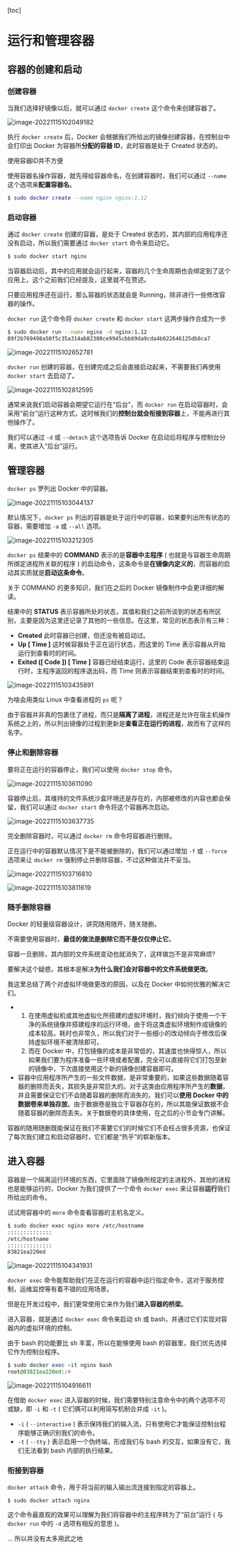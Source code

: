 [toc]

# 运行和管理容器

## 容器的创建和启动

### 创建容器

当我们选择好镜像以后，就可以通过 `docker create` 这个命令来创建容器了。

![image-20221115102049182](../imgs/image-20221115102049182.png)

执行 `docker create` 后，Docker 会根据我们所给出的镜像创建容器，在控制台中会打印出 Docker 为容器所**分配的容器 ID**，此时容器是处于 Created 状态的。

使用容器ID并不方便

使用容器名操作容器，就先得给容器命名，在创建容器时，我们可以通过 `--name` 这个选项来**配置容器名**。

```lua
$ sudo docker create --name nginx nginx:1.12
```



### 启动容器

通过 `docker create` 创建的容器，是处于 Created 状态的，其内部的应用程序还没有启动，所以我们需要通过 `docker start` 命令来启动它。

```ruby
$ sudo docker start nginx
```

当容器启动后，其中的应用就会运行起来，容器的几个生命周期也会绑定到了这个应用上，这个之前我们已经提及，这里就不在赘述。

只要应用程序还在运行，那么容器的状态就会是 Running，除非进行一些修改容器的操作。

`docker run` 这个命令将 `docker create` 和 `docker start` 这两步操作合成为一步

```bash
$ sudo docker run --name nginx -d nginx:1.12
89f2b769498a50f5c35a314ab82300ce9945cbb69da9cda4b022646125db8ca7
```

![image-20221115102652781](../imgs/image-20221115102652781.png)

`docker run` 创建的容器，在创建完成之后会直接启动起来，不需要我们再使用 `docker start` 去启动了。

![image-20221115102812595](../imgs/image-20221115102812595.png)

通常来说我们启动容器会期望它运行在“后台”，而 `docker run` 在启动容器时，会采用“前台”运行这种方式，这时候我们的**控制台就会衔接到容器**上，不能再进行其他操作了。

我们可以通过 `-d` 或 `--detach` 这个选项告诉 Docker 在启动后将程序与控制台分离，使其进入“后台”运行。



## 管理容器

 `docker ps` 罗列出 Docker 中的容器。

![image-20221115103044137](../imgs/image-20221115103044137.png)

默认情况下，`docker ps` 列出的容器是处于运行中的容器，如果要列出所有状态的容器，需要增加 `-a` 或 `--all` 选项。

![image-20221115103212305](../imgs/image-20221115103212305.png)



`docker ps` 结果中的 **COMMAND** 表示的是**容器中主程序** ( 也就是与容器生命周期所绑定进程所关联的程序 ) 的启动命令，这条命令是**在镜像内定义的**，而容器的启动其实质就是**启动这条命令**。

关于 COMMAND 的更多知识，我们在之后的 Docker 镜像制作中会更详细的解读。

结果中的 **STATUS** 表示容器所处的状态，其值和我们之前所谈到的状态有所区别，主要是因为这里还记录了其他的一些信息。在这里，常见的状态表示有三种：

- **Created** 此时容器已创建，但还没有被启动过。
- **Up [ Time ]** 这时候容器处于正在运行状态，而这里的 Time 表示容器从开始运行到查看时的时间。
- **Exited ([ Code ]) [ Time ]** 容器已经结束运行，这里的 Code 表示容器结束运行时，主程序返回的程序退出码，而 Time 则表示容器结束到查看时的时间。

![image-20221115103435891](../imgs/image-20221115103435891.png)

为啥会用类似 Linux 中查看进程的 `ps` 呢？

由于容器并非真的包裹住了进程，而只是**隔离了进程**，进程还是允许在宿主机操作系统之上的，所以列出镜像的过程到更新是**查看正在运行的进程**，故而有了这样的名字。

### 停止和删除容器

要将正在运行的容器停止，我们可以使用 `docker stop` 命令。

![image-20221115103611090](../imgs/image-20221115103611090.png)

容器停止后，其维持的文件系统沙盒环境还是存在的，内部被修改的内容也都会保留，我们可以通过 `docker start` 命令将这个容器再次启动。

![image-20221115103637735](../imgs/image-20221115103637735.png)

完全删除容器时，可以通过 `docker rm` 命令将容器进行删除。

正在运行中的容器默认情况下是不能被删除的，我们可以通过增加 `-f` 或 `--force` 选项来让 `docker rm` 强制停止并删除容器，不过这种做法并不妥当。

![image-20221115103716810](../imgs/image-20221115103716810.png)

![image-20221115103811619](../imgs/image-20221115103811619.png)



### 随手删除容器

Docker 的轻量级容器设计，讲究随用随开，随关随删。

不需要使用容器时，**最佳的做法是删除它而不是仅仅停止它**。



容器一旦删除，其内部的文件系统变动也就消失了，这样做岂不是非常麻烦?

要解决这个疑惑，其根本是解决**为什么我们会对容器中的文件系统做更改**。

我这里总结了两个对虚拟环境做更改的原因，以及在 Docker 中如何优雅的解决它们。

- 1. 在使用虚拟机或其他虚拟化所搭建的虚拟环境时，我们倾向于使用一个干净的系统镜像并搭建程序的运行环境，由于将这类虚拟环境制作成镜像的成本较高，耗时也非常久，所以我们对于一些细小的改动倾向于修改后保持虚拟环境不被清除即可。
  2. 而在 Docker 中，打包镜像的成本是非常低的，其速度也快得惊人，所以如果我们要为程序准备一些环境或者配置，完全可以直接将它们打包至新的镜像中，下次直接使用这个新的镜像创建容器即可。
- 容器中应用程序所产生的一些文件数据，是非常重要的，如果这些数据随着容器的删除而丢失，其损失是非常巨大的。对于这类由应用程序所产生的**数据**，并且需要保证它们不会随着容器的删除而消失的，我们可以**使用 Docker 中的数据卷来单独存放**。由于数据卷是独立于容器存在的，所以其能保证数据不会随着容器的删除而丢失。关于数据卷的具体使用，在之后的小节会专门讲解。



容器的随用随删既能保证在我们不需要它们的时候它们不会枉占很多资源，也保证了每次我们建立和启动容器时，它们都是“热乎”的崭新版本。



## 进入容器

容器是一个隔离运行环境的东西，它里面除了镜像所规定的主进程外，其他的进程也是能够运行的，Docker 为我们提供了一个命令 `docker exec` 来让容器**运行**我们所给出的命令。

试试用容器中的 `more` 命令查看容器的主机名定义。

```bash
$ sudo docker exec nginx more /etc/hostname
::::::::::::::
/etc/hostname
::::::::::::::
83821ea220ed
```

![image-20221115104341931](../imgs/image-20221115104341931.png)

`docker exec` 命令能帮助我们在正在运行的容器中运行指定命令，这对于服务控制，运维监控等有着不错的应用场景。

但是在开发过程中，我们更常使用它来作为我们**进入容器的桥梁**。



进入容器，就是通过 `docker exec` 命令来启动 sh 或 bash，并通过它们实现对容器内的虚拟环境的控制。

由于 bash 的功能要比 sh 丰富，所以在能够使用 bash 的容器里，我们优先选择它作为控制台程序。

```ruby
$ sudo docker exec -it nginx bash
root@83821ea220ed:/#
```



![image-20221115104916611](../imgs/image-20221115104916611.png)

在借助 `docker exec` 进入容器的时候，我们需要特别注意命令中的两个选项不可或缺，即 `-i` 和 `-t` ( 它们俩可以利用简写机制合并成 `-it` )。

- `-i` ( `--interactive` ) 表示保持我们的输入流，只有使用它才能保证控制台程序能够正确识别我们的命令。
-  `-t` ( `--tty` ) 表示启用一个伪终端，形成我们与 bash 的交互，如果没有它，我们无法看到 bash 内部的执行结果。



### 衔接到容器

`docker attach` 命令，用于将当前的输入输出流连接到指定的容器上。

```
$ sudo docker attach nginx
```

这个命令最直观的效果可以理解为我们将容器中的主程序转为了“前台”运行 ( 与 `docker run` 中的 `-d` 选项有相反的意思 )。

... 所以并没有太多用武之地

